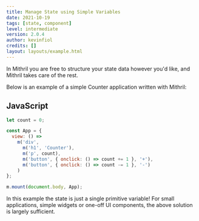 ```yaml
---
title: Manage State using Simple Variables
date: 2021-10-19
tags: [state, component]
level: intermediate
version: 2.0.4
author: kevinfiol
credits: []
layout: layouts/example.html
---
```


In Mithril you are free to structure your state data however you'd like, and Mithril takes care of the rest.

Below is an example of a simple Counter application written with Mithril:

## JavaScript

~~~js
let count = 0;

const App = {
  view: () =>
    m('div',
      m('h1', 'Counter'),
      m('p', count),
      m('button', { onclick: () => count += 1 }, '+'),
      m('button', { onclick: () => count -= 1 }, '-')
    )
};

m.mount(document.body, App);
~~~

In this example the state is just a single primitive variable!
For small applications, simple widgets or one-off UI components, the above solution is largely sufficient.
